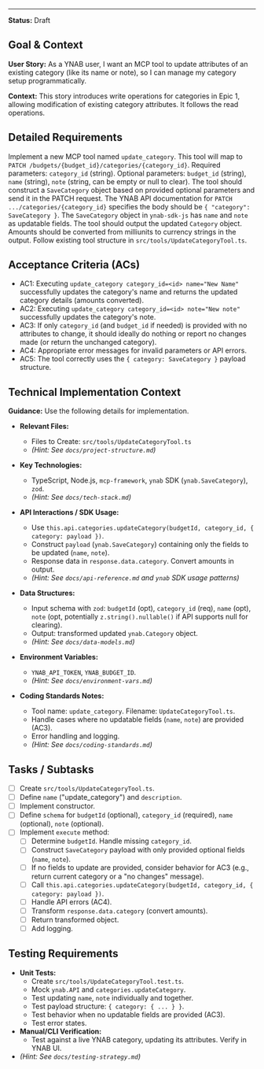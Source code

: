 ---
**Status:** Draft

## Goal & Context

**User Story:** As a YNAB user, I want an MCP tool to update attributes of an existing category (like its name or note), so I can manage my category setup programmatically.

**Context:** This story introduces write operations for categories in Epic 1, allowing modification of existing category attributes. It follows the read operations.

## Detailed Requirements

Implement a new MCP tool named `update_category`.
This tool will map to `PATCH /budgets/{budget_id}/categories/{category_id}`.
Required parameters: `category_id` (string).
Optional parameters: `budget_id` (string), `name` (string), `note` (string, can be empty or null to clear).
The tool should construct a `SaveCategory` object based on provided optional parameters and send it in the PATCH request. The YNAB API documentation for `PATCH .../categories/{category_id}` specifies the body should be `{ "category": SaveCategory }`. The `SaveCategory` object in `ynab-sdk-js` has `name` and `note` as updatable fields.
The tool should output the updated `Category` object. Amounts should be converted from milliunits to currency strings in the output.
Follow existing tool structure in `src/tools/UpdateCategoryTool.ts`.

## Acceptance Criteria (ACs)

- AC1: Executing `update_category category_id=<id> name="New Name"` successfully updates the category's name and returns the updated category details (amounts converted).
- AC2: Executing `update_category category_id=<id> note="New note"` successfully updates the category's note.
- AC3: If only `category_id` (and `budget_id` if needed) is provided with no attributes to change, it should ideally do nothing or report no changes made (or return the unchanged category).
- AC4: Appropriate error messages for invalid parameters or API errors.
- AC5: The tool correctly uses the `{ category: SaveCategory }` payload structure.

## Technical Implementation Context

**Guidance:** Use the following details for implementation.
- **Relevant Files:**
  - Files to Create: `src/tools/UpdateCategoryTool.ts`
  - _(Hint: See `docs/project-structure.md`)_

- **Key Technologies:**
  - TypeScript, Node.js, `mcp-framework`, `ynab` SDK (`ynab.SaveCategory`), `zod`.
  - _(Hint: See `docs/tech-stack.md`)_

- **API Interactions / SDK Usage:**
  - Use `this.api.categories.updateCategory(budgetId, category_id, { category: payload })`.
  - Construct `payload` (`ynab.SaveCategory`) containing only the fields to be updated (`name`, `note`).
  - Response data in `response.data.category`. Convert amounts in output.
  - _(Hint: See `docs/api-reference.md` and `ynab` SDK usage patterns)_

- **Data Structures:**
  - Input schema with `zod`: `budgetId` (opt), `category_id` (req), `name` (opt), `note` (opt, potentially `z.string().nullable()` if API supports null for clearing).
  - Output: transformed updated `ynab.Category` object.
  - _(Hint: See `docs/data-models.md`)_

- **Environment Variables:**
  - `YNAB_API_TOKEN`, `YNAB_BUDGET_ID`.
  - _(Hint: See `docs/environment-vars.md`)_

- **Coding Standards Notes:**
  - Tool name: `update_category`. Filename: `UpdateCategoryTool.ts`.
  - Handle cases where no updatable fields (`name`, `note`) are provided (AC3).
  - Error handling and logging.
  - _(Hint: See `docs/coding-standards.md`)_

## Tasks / Subtasks

- [ ] Create `src/tools/UpdateCategoryTool.ts`.
- [ ] Define `name` ("update_category") and `description`.
- [ ] Implement constructor.
- [ ] Define `schema` for `budgetId` (optional), `category_id` (required), `name` (optional), `note` (optional).
- [ ] Implement `execute` method:
  - [ ] Determine `budgetId`. Handle missing `category_id`.
  - [ ] Construct `SaveCategory` payload with only provided optional fields (`name`, `note`).
  - [ ] If no fields to update are provided, consider behavior for AC3 (e.g., return current category or a "no changes" message).
  - [ ] Call `this.api.categories.updateCategory(budgetId, category_id, { category: payload })`.
  - [ ] Handle API errors (AC4).
  - [ ] Transform `response.data.category` (convert amounts).
  - [ ] Return transformed object.
  - [ ] Add logging.

## Testing Requirements

- **Unit Tests:**
  - Create `src/tools/UpdateCategoryTool.test.ts`.
  - Mock `ynab.API` and `categories.updateCategory`.
  - Test updating `name`, `note` individually and together.
  - Test payload structure: `{ category: { ... } }`.
  - Test behavior when no updatable fields are provided (AC3).
  - Test error states.
- **Manual/CLI Verification:**
  - Test against a live YNAB category, updating its attributes. Verify in YNAB UI.
- _(Hint: See `docs/testing-strategy.md`)_